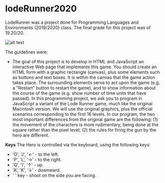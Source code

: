 # lodeRunner2020
LodeRunner was a project done for Programming Languages and Environments (2019/2020) class. The final grade for this project was of 19.20/20.

![alt text](https://gyazo.com/9448da494a3d589453c12a1e8414a734.gif)

The guidelines were:
  - The goal of this project is to develop in HTML and JavaScript an interactive Web page that implements this game. You should create an HTML form with a graphic rectangle           (canvas), plus some elements such as buttons and text boxes. It is within the canvas that the game action takes place. The surrounding elements serve to act upon the game         (e.g. a "Restart" button to restart the game), and to show information about the course of the game (e.g. show number of time units that have passed).
    In this programming project, we ask you to program in JavaScript a variant of the Lode Runner game, much like the original Macintosh version. We will use the original             graphics, plus the official scenarios corresponding to the first 16 levels. In our program, the two most important differences from the original game are the following: (1)       the movement of the characters is more rudimentary, being done at the square rather than the pixel level; (2) the rules for firing the gun by the hero are different.


**Keys**
The Hero is controlled via the keyboard, using the following keys:
- 'O', 'J', '←' - to the left.
- 'P', 'L', '→' - to the right.
- 'Q', 'I', '↑' - up.
- 'A', 'K', '↓' - downward.
- ' ' key - shoot on the side you are facing.






